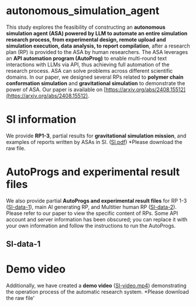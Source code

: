 # autonomous_simulation_agent
This study explores the feasibility of constructing an **autonomous simulation agent (ASA) powered by LLM to automate an entire simulation research process, from experimental design, remote upload and simulation execution, data analysis, to report compilation**, after a research plan (RP) is provided to the ASA by human researchers. The ASA leverages an **API automation program (AutoProg)** to enable multi-round text interactions with LLMs via API, thus achieving full automation of the research process. ASA can solve problems across different scientific domains. In our paper, we designed several RPs related to **polymer chain conformation simulation** and **gravitational simulation** to demonstrate the power of ASA. Our paper is available on [https://arxiv.org/abs/2408.15512](https://arxiv.org/abs/2408.15512).

# SI information
We provide **RP1-3**, partial results for **gravitational simulation mission**, and examples of reports written by ASAs in SI. ([SI.pdf](SI.pdf)) *Please download the raw file.

# AutoProgs and experimental result files
We also provide partial **AutoProgs and experimental result files** for RP 1-3 ([SI-data-1](/SI-data-1)), main AI generating RP, and Multitier human RP ([SI-data-2](/SI-data-2)). Please refer to our paper to view the specific content of RPs. Some API account and server information has been obscured; you can replace it with your own information and follow the instructions to run the AutoProgs.
## SI-data-1

# Demo video
Additionally, we have created a **demo video** ([SI-video.mp4](SI-video.mp4)) demonstrating the operation process of the automatic research system. *Please download the raw file'
